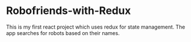 # Robofriends-with-Redux
This is my first react project which uses redux for state management. The app searches for robots based on their names.
